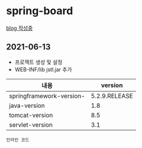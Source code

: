 # spring-board
[blog 작성중 ](https://cronex.tistory.com/category/SPRING-BOARD/board)

## 2021-06-13
- 프로젝트 생성 및 설정
- WEB-INF/lib jstl.jar 추가

|내용|version|
|------|---|
|springframework-version-|5.2.9.RELEASE|
|java-version|1.8|
|tomcat-version|8.5|
|servlet-version|3.1|

`인라인 코드`
